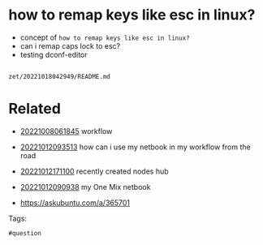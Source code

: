 # how to remap keys like esc in linux?

- concept of `how to remap keys like esc in linux?`
- can i remap caps lock to esc?
- testing dconf-editor

```
```

` zet/20221018042949/README.md `

# Related

- [20221008061845](/zet/20221008061845/README.md) workflow

- [20221012093513](/zet/20221012093513/README.md) how can i use my netbook in my workflow from the road

- [20221012171100](/zet/20221012171100/README.md) recently created nodes hub
- [20221012090938](/zet/20221012090938/README.md) my One Mix netbook
- https://askubuntu.com/a/365701

Tags:

    #question

